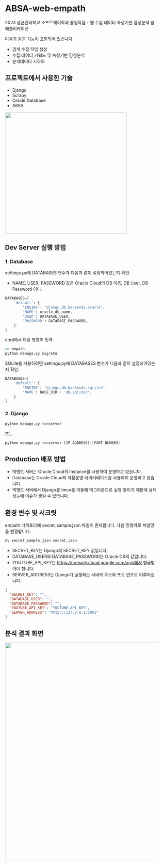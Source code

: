 # ABSA-web-empath

2023 성균관대학교 소프트웨어학과 졸업작품 - 웹 수집 데이터 속성기반 감성분석 웹 애플리케이션

다음과 같은 기능이 포함되어 있습니다.

- 검색 수집 작업 생성
- 수집 데이터 키워드 및 속성기반 감성분석
- 분석데이터 시각화

## 프로젝트에서 사용한 기술

- Django
- Scrapy
- Oracle Database
- ABSA
<img src="https://github.com/SeoJeongYeop/ABSA-web-empath/assets/41911523/a0e0567b-7c5f-4cea-9555-90ca89b05a29" width="400"/>

## Dev Server 실행 방법

### 1. Database

settings.py에 DATABASES 변수가 다음과 같이 설정되어있는지 확인.

- NAME, USER, PASSWORD 값은 Oracle Cloud의 DB 이름, DB User, DB Password 이다.

```python
DATABASES={
    'default': {
        'ENGINE': 'django.db.backends.oracle',
        'NAME': oracle_db_name,
        'USER': DATABASE_USER,
        'PASSWORD': DATABASE_PASSWORD,
    }
}
```

cmd에서 다음 명령어 입력

```cmd
cd empath
python manage.py migrate
```

SQLite를 사용하려면 settings.py에 DATABASES 변수가 다음과 같이 설정되어있는지 확인.

```python
DATABASES={
    'default': {
        'ENGINE': 'django.db.backends.sqlite3',
        'NAME': BASE_DIR / 'db.sqlite3',
    }
}
```

### 2. Django

```cmd
python manage.py runserver
```

또는

```cmd
python manage.py runserver [IP ADDRESS]:[PORT NUMBER]
```

## Production 배포 방법

- 백엔드 서버는 Oracle Cloud의 Instance를 사용하여 운영하고 있습니다.
- Database는 Oracle Cloud의 자율운영 데이터베이스를 사용하여 운영하고 있습니다.
- 백엔드 서버에서 Django를 tmux를 이용해 백그라운드로 실행 중이기 때문에 실제 성능에 이슈가 생길 수 있습니다.

## 환경 변수 및 시크릿

empath 디렉토리에 secret_sample.json 파일이 존재합니다. 다음 명령어로 파일명을 변경합니다.

```cmd
mv secret_sample.json secret.json
```

- SECRET_KEY는 Django의 SECRET_KEY 값입니다.
- DATABASE_USER와 DATABASE_PASSWORD는 Oracle DB의 값입니다.
- YOUTUBE_API_KEY는 https://console.cloud.google.com/apis에서 발급받아야 합니다.
- SERVER_ADDRESS는 Django가 실행되는 서버의 주소와 포트 번호로 이루어집니다.

```json
{
  "SECRET_KEY": "",
  "DATABASE_USER": "",
  "DATABASE_PASSWORD": "",
  "YOUTUBE_API_KEY": "YOUTUBE_API_KEY",
  "SERVER_ADDRESS": "http://127.0.0.1:8001"
}
```

## 분석 결과 화면

<img src="https://github.com/SeoJeongYeop/ABSA-web-empath/assets/41911523/fcb02629-d5ad-44c3-820b-05bd9809dbbb" width="720"/>
